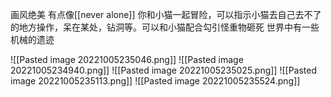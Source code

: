 画风绝美
有点像[[never alone]]
你和小猫一起冒险，可以指示小猫去自己去不了的地方操作，呆在某处，钻洞等。可以和小猫配合勾引怪重物砸死
世界中有一些机械的遗迹


![[Pasted image 20221005235046.png]]
![[Pasted image 20221005234940.png]]
![[Pasted image 20221005235025.png]]
![[Pasted image 20221005235113.png]]
![[Pasted image 20221005235524.png]]